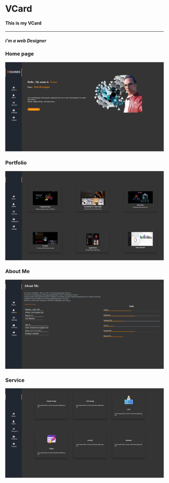 # VCard
#### This is my **VCard**
--- 
##### i'm a web Designer 

### Home page
![](profile.png)

### Portfolio
![](portfolios.png)

### About Me 
![](skil.png)

### Service
![](service.png)

